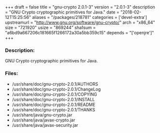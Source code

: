 +++
draft = false
title = "gnu-crypto 2.0.1-3"
version = "2.0.1-3"
description = "GNU Crypto cryptographic primitives for Java."
date = "2018-02-12T15:25:56"
aliases = "/packages/218781"
categories = ['devel-extra']
upstreamurl = "http://www.gnu.org/software/gnu-crypto/"
arch = "x86_64"
size = "721920"
usize = "869244"
sha1sum = "a6bd9a667206c181665f1266172a30a5bb359c15"
depends = "['openjre']"
+++
### Description: 
GNU Crypto cryptographic primitives for Java.

### Files: 
* /usr/share/doc/gnu-crypto-2.0.1/AUTHORS
* /usr/share/doc/gnu-crypto-2.0.1/ChangeLog
* /usr/share/doc/gnu-crypto-2.0.1/COPYING
* /usr/share/doc/gnu-crypto-2.0.1/INSTALL
* /usr/share/doc/gnu-crypto-2.0.1/README
* /usr/share/doc/gnu-crypto-2.0.1/THANKS
* /usr/share/java/gnu-crypto.jar
* /usr/share/java/javax-crypto.jar
* /usr/share/java/javax-security.jar
